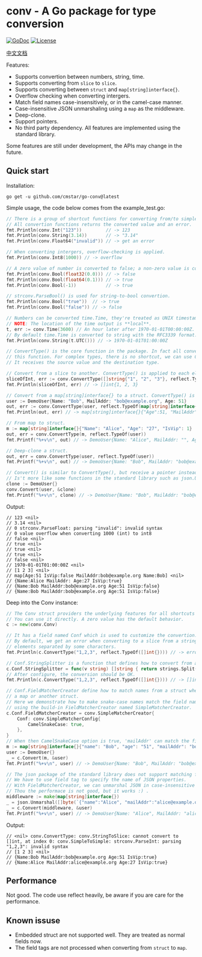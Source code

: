 # conv - A Go package for type conversion

[![GoDoc](https://godoc.org/github.com/cmstar/go-conv?status.svg)](https://pkg.go.dev/github.com/cmstar/go-conv)
[![License](https://img.shields.io/badge/license-MIT-brightgreen.svg?style=flat)](https://opensource.org/licenses/MIT)

[中文文档](README_zh.md)

Features:

- Supports convertion between numbers, string, time.
- Supports converting from `slice` to `slice`.
- Supports converting between `struct` and `map[string]interface{}`.
- Overflow checking when converting intergers.
- Match field names case-insensitively, or in the camel-case manner.
- Case-insensitive JSON unmarshaling using a `map` as the middleware.
- Deep-clone.
- Support pointers.
- No third party dependency. All features are implemented using the standard library.

Some features are still under development, the APIs may change in the future.

## Quick start

Installation:
```
go get -u github.com/cmstar/go-conv@latest
```

Simple usage, the code below comes from the example_test.go:
```go
// There is a group of shortcut functions for converting from/to simple types.
// All convertion functions returns the converted value and an error.
fmt.Println(conv.Int("123"))         // -> 123
fmt.Println(conv.String(3.14))       // -> "3.14"
fmt.Println(conv.Float64("invalid")) // -> get an error

// When converting intergers, overflow-checking is applied.
fmt.Println(conv.Int8(1000)) // -> overflow

// A zero value of number is converted to false; a non-zero value is converted to true.
fmt.Println(conv.Bool(float32(0.0))) // -> false
fmt.Println(conv.Bool(float64(0.1))) // -> true
fmt.Println(conv.Bool(-1))           // -> true

// strconv.ParseBool() is used for string-to-bool convertion.
fmt.Println(conv.Bool("true"))  // -> true
fmt.Println(conv.Bool("false")) // -> false

// Numbers can be converted time.Time, they're treated as UNIX timestamp.
// NOTE: The location of the time output is **local**.
t, err := conv.Time(3600) // An hour later after 1970-01-01T00:00:00Z.
// By default time.Time is converted to string with the RFC3339 format.
fmt.Println(conv.String(t.UTC())) // -> 1970-01-01T01:00:00Z

// ConvertType() is the core function in the package. In fact all convertion can be done via
// this function. For complex types, there is no shortcut, we can use ConvertType() directly.
// It receives the source value and the destination type.

// Convert from a slice to another. ConvertType() is applied to each element.
sliceOfInt, err := conv.ConvertType([]string{"1", "2", "3"}, reflect.TypeOf([]int{}))
fmt.Println(sliceOfInt, err) // -> []int{1, 2, 3}

// Convert from a map[string]interface{} to a struct. ConvertType() is applied to each field.
user := DemoUser{Name: "Bob", MailAddr: "bob@example.org", Age: 51}
out, err := conv.ConvertType(user, reflect.TypeOf(map[string]interface{}{}))
fmt.Println(out, err) // -> map[string]interface{}{"Age":51, "MailAddr":"bob@example.org", "Name":"Bob", "IsVip":false}

// From map to struct.
m := map[string]interface{}{"Name": "Alice", "Age": "27", "IsVip": 1}
out, err = conv.ConvertType(m, reflect.TypeOf(user))
fmt.Printf("%+v\n", out) // -> DemoUser{Name: "Alice", MailAddr: "", Age: 27, IsVip:true}

// Deep-clone a struct.
out, err = conv.ConvertType(user, reflect.TypeOf(user))
fmt.Printf("%+v\n", out) // -> DemoUser{Name: "Bob", MailAddr: "bob@example.org", Age: 51}

// Convert() is similar to ConvertType(), but receive a pointer instead of a type.
// Is't more like some functions in the standard library such as json.Unmarshal().
clone := DemoUser{}
conv.Convert(user, &clone)
fmt.Printf("%+v\n", clone) // -> DemoUser{Name: "Bob", MailAddr: "bob@example.org", Age: 51}
```

Output:
```
// 123 <nil>
// 3.14 <nil>
// 0 strconv.ParseFloat: parsing "invalid": invalid syntax
// 0 value overflow when converting 1000 (int) to int8
// false <nil>
// true <nil>
// true <nil>
// true <nil>
// false <nil>
// 1970-01-01T01:00:00Z <nil>
// [1 2 3] <nil>
// map[Age:51 IsVip:false MailAddr:bob@example.org Name:Bob] <nil>
// {Name:Alice MailAddr: Age:27 IsVip:true}
// {Name:Bob MailAddr:bob@example.org Age:51 IsVip:false}
// {Name:Bob MailAddr:bob@example.org Age:51 IsVip:false}
```

Deep into the Conv instance:
```go
// The Conv struct providers the underlying features for all shortcuts functions.
// You can use it directly. A zero value has the default behavior.
c := new(conv.Conv)

// It has a field named Conf which is used to customize the convertion.
// By default, we get an error when converting to a slice from a string that is a group of
// elements separated by some characters.
fmt.Println(c.ConvertType("1,2,3", reflect.TypeOf([]int{}))) // -> error

// Conf.StringSplitter is a function that defines how to convert from a string to a slice.
c.Conf.StringSplitter = func(v string) []string { return strings.Split(v, ",") }
// After configure, the conversion should be OK.
fmt.Println(c.ConvertType("1,2,3", reflect.TypeOf([]int{}))) // -> []int{1, 2, 3}

// Conf.FieldMatcherCreator define how to match names from a struct when converting from
// a map or another struct.
// Here we demonstrate how to make snake-case names match the field names automatically,
// using the build-in FieldMatcherCreator named SimpleMatcherCreator.
c.Conf.FieldMatcherCreator = conv.SimpleMatcherCreator{
	Conf: conv.SimpleMatcherConfig{
		CamelSnakeCase: true,
	},
}
// When then CamelSnakeCase option is true, 'mailAddr' can match the field MailAddr, 'is_vip' can match IsVip.
m := map[string]interface{}{"name": "Bob", "age": "51", "mailAddr": "bob@example.org", "is_vip": "true"}
user := DemoUser{}
_ = c.Convert(m, &user)
fmt.Printf("%+v\n", user) // -> DemoUser{Name: "Bob", MailAddr: "bob@example.org", Age: 51, IsVip: true})

// The json package of the standard library does not support matching fields in case-insensitive manner.
// We have to use field tag to specify the name of JSON properties.
// With FieldMatcherCreator, we can unmarshal JSON in case-insensitive manner, using a map as a middleware.
// Thou the performace is not good, but it works :) .
middleware := make(map[string]interface{})
_ = json.Unmarshal([]byte(`{"name":"Alice", "mailAddr":"alice@example.org", "isVip": true, "age":27}`), &middleware)
_ = c.Convert(middleware, &user)
fmt.Printf("%+v\n", user) // -> DemoUser{Name: "Alice", MailAddr: "alice@example.org", Age: 27, IsVip: true})
```

Output:
```
// <nil> conv.ConvertType: conv.StringToSlice: cannot convert to []int, at index 0: conv.SimpleToSimple: strconv.ParseInt: parsing "1,2,3": invalid syntax
// [1 2 3] <nil>
// {Name:Bob MailAddr:bob@example.org Age:51 IsVip:true}
// {Name:Alice MailAddr:alice@example.org Age:27 IsVip:true}
```

## Performance

Not good. The code use reflect heavily, be aware if you are care for the performance.

## Known issuse

- Embedded struct are not supported well. They are treated as normal fields now.
- The field tags are not processed when converting from `struct` to `map`.